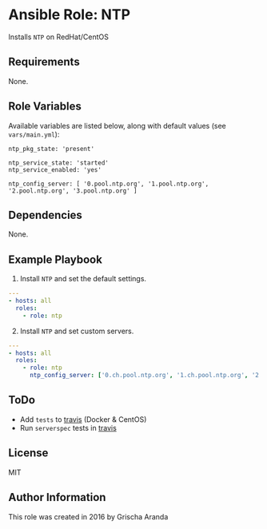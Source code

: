 # Ansible Role: NTP

Installs `NTP` on RedHat/CentOS

## Requirements
None.

## Role Variables
Available variables are listed below, along with default values (see `vars/main.yml`):

```
ntp_pkg_state: 'present'

ntp_service_state: 'started'
ntp_service_enabled: 'yes'

ntp_config_server: [ '0.pool.ntp.org', '1.pool.ntp.org', '2.pool.ntp.org', '3.pool.ntp.org' ]
```

## Dependencies
None.

## Example Playbook
1. Install `NTP` and set the default settings.
```yaml
---
- hosts: all
  roles:
    - role: ntp
```

2. Install `NTP` and set custom servers.
```yaml
---
- hosts: all
  roles:
    - role: ntp
      ntp_config_server: ['0.ch.pool.ntp.org', '1.ch.pool.ntp.org', '2.ch.pool.ntp.org', '3.ch.pool.ntp.org']
```

## ToDo
- Add `tests` to [travis](https://travis-ci.org/) (Docker & CentOS)
- Run `serverspec` tests in [travis](https://travis-ci.org/)

## License
MIT

## Author Information
This role was created in 2016 by Grischa Aranda